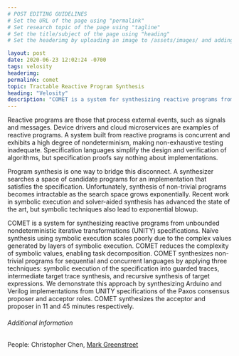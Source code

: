 ```yaml
---
# POST EDITING GUIDELINES
# Set the URL of the page using "permalink"
# Set research topic of the page using "tagline"
# Set the title/subject of the page using "heading"
# Set the headerimg by uploading an image to /assets/images/ and adding the URL to "headerimg"

layout: post
date: 2020-06-23 12:02:24 -0700
tags: velosity
headerimg:
permalink: comet
topic: Tractable Reactive Program Synthesis
heading: "Velosity"
description: "COMET is a system for synthesizing reactive programs from unbounded nondeterministic iterative transformations (UNITY) specifications."
---
```

<!-- Project Overview section -->
<div class="container-fluid bg-gray my-5 py-5">
    <div class="container pt-4">
        <P>
	Reactive programs are those that process external events, such as signals
	and messages. Device drivers and cloud microservices are examples of reactive
	programs. A system built from reactive programs is concurrent and
	exhibits a high degree of nondeterminism, making non-exhaustive testing
	inadequate. Specification languages simplify the design and verification of
	algorithms, but specification proofs say nothing about implementations.
	</p>
	<p>
	Program synthesis is one way to bridge this disconnect. A synthesizer
	searches a space of candidate programs for an implementation that satisfies
	the specification. Unfortunately, synthesis of non-trivial programs becomes
	intractable as the search space grows exponentially. Recent work in symbolic
	execution and solver-aided synthesis has advanced the state of the art,
	but symbolic techniques also lead to exponential blowup.
	</p>
	<p>
	COMET is a system for synthesizing reactive programs
	from unbounded nondeterministic iterative transformations (UNITY)
	specifications. Naïve synthesis using symbolic execution scales
	poorly due to the complex values generated by layers of symbolic execution.
	COMET reduces the complexity of symbolic values, enabling task
	decomposition. COMET synthesizes non-trivial programs for sequential and
	concurrent languages by applying three techniques: symbolic execution of
	the specification into guarded traces, intermediate target trace synthesis,
	and recursive synthesis of target expressions. We demonstrate this approach by
	synthesizing Arduino and Verilog implementations from UNITY specifications of the
	Paxos consensus proposer and acceptor roles. COMET synthesizes the acceptor
	and proposer in 11 and 45 minutes respectively.
        </p>
    </div>
</div>
<!-- /Project Overview section -->
<!-- Project Details and Additional Info -->
<div class="container">
    <h6>Additional Information</h6>
        <P>People: Christopher Chen, <a href = "">Mark Greenstreet</a></p>
</div>
<!-- /Project Details and Additional Info -->
